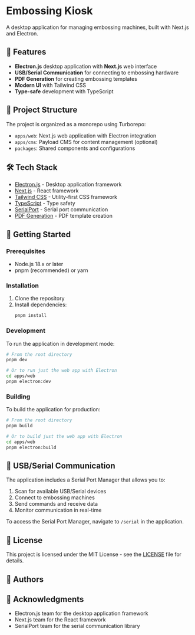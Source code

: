 # Embossing Kiosk

A desktop application for managing embossing machines, built with Next.js and Electron.

## 🚀 Features

- **Electron.js** desktop application with **Next.js** web interface
- **USB/Serial Communication** for connecting to embossing hardware
- **PDF Generation** for creating embossing templates
- **Modern UI** with Tailwind CSS
- **Type-safe** development with TypeScript

## 📁 Project Structure

The project is organized as a monorepo using Turborepo:

- `apps/web`: Next.js web application with Electron integration
- `apps/cms`: Payload CMS for content management (optional)
- `packages`: Shared components and configurations

## 🛠️ Tech Stack

- [Electron.js](https://www.electronjs.org/) - Desktop application framework
- [Next.js](https://nextjs.org/) - React framework
- [Tailwind CSS](https://tailwindcss.com/) - Utility-first CSS framework
- [TypeScript](https://www.typescriptlang.org/) - Type safety
- [SerialPort](https://serialport.io/) - Serial port communication
- [PDF Generation](https://react-pdf.org/) - PDF template creation

## 🚦 Getting Started

### Prerequisites

- Node.js 18.x or later
- pnpm (recommended) or yarn

### Installation

1. Clone the repository
2. Install dependencies:
   ```bash
   pnpm install
   ```

### Development

To run the application in development mode:

```bash
# From the root directory
pnpm dev

# Or to run just the web app with Electron
cd apps/web
pnpm electron:dev
```

### Building

To build the application for production:

```bash
# From the root directory
pnpm build

# Or to build just the web app with Electron
cd apps/web
pnpm electron:build
```

## 📱 USB/Serial Communication

The application includes a Serial Port Manager that allows you to:

1. Scan for available USB/Serial devices
2. Connect to embossing machines
3. Send commands and receive data
4. Monitor communication in real-time

To access the Serial Port Manager, navigate to `/serial` in the application.

## 📄 License

This project is licensed under the MIT License - see the [LICENSE](LICENSE) file for details.

## 👥 Authors

## 🙏 Acknowledgments

- Electron.js team for the desktop application framework
- Next.js team for the React framework
- SerialPort team for the serial communication library
